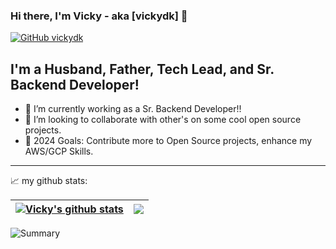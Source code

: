 ### Hi there, I'm Vicky - aka [vickydk] 👋

[![GitHub vickydk](https://img.shields.io/github/followers/vickydk?label=follow&style=social)](https://github.com/vickydk)

## I'm a Husband, Father, Tech Lead, and Sr. Backend Developer!
- 🔭 I’m currently working as a Sr. Backend Developer!!
- 👯 I’m looking to collaborate with other's on some cool open source projects.
- 🥅 2024 Goals: Contribute more to Open Source projects, enhance my AWS/GCP Skills.

---
📈 my github stats:

| <a href="https://github.com/vickydk/github-readme-stats"><img align="center" src="https://github-readme-stats.vercel.app/api?username=vickydk&show_icons=true&include_all_commits=true&theme=radical&hide_border=true" alt="Vicky's github stats" /></a> | <a href="https://github.com/vickydk/github-readme-stats"><img align="center" src="https://github-readme-stats.vercel.app/api/top-langs/?username=vickydk&layout=compact&theme=radical&hide_border=true" /></a> |
| ------------- | ------------- |

![Summary](https://github-profile-summary-cards.vercel.app/api/cards/profile-details?username=vickydk&theme=monokai)

